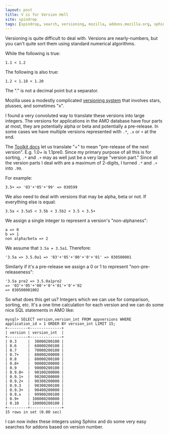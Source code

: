 ```yaml
---
layout: post
title: V is for Version Hell
site: spindrop
tags: [spindrop, search, versioning, mozilla, addons.mozilla.org, sphinx]
---
```

[t]: https://developer.mozilla.org/en/Toolkit_version_format

Versioning is quite difficult to deal with.  Versions are nearly-numbers, but
you can't quite sort them using standard numerical algorithms.

While the following is true:

	1.1	< 1.2

The following is also true:

	1.2	< 1.18 < 1.20

The "." is not a decimal point but a separator.

Mozilla uses a modestly complicated [versioning system][t] that involves stars,
plusses, and sometimes "x".

I found a very convoluted way to translate these versions into large integers.
The versions for applications in the AMO database have four parts at most, they
are potentially alpha or beta and potentially a pre-release.  In some cases we
have multiple versions represented with `.*`, `.x` or `+` at the end.

<!--more-->
The [Toolkit docs][t] let us translate "+" to mean "pre-release of the next
version".  E.g. 1.0+ is 1.1pre0.  Since my primary purpose of all this is for
sorting, `.*` and `.+` may as well just be a very large "version part."  Since
all the version parts I deal with are a maximum of 2-digits, I turned `.*` and
`.+` into `.99`.

For example:

    3.5+ => '03'+'05'+'99' => 030599

We also need to deal with versions that may be alpha, beta or not.  If
everything else is equal:

	3.5a < 3.5a5 < 3.5b < 3.5b2 < 3.5 < 3.5+

We assign a single integer to represent a version's "non-alphaness":

	a => 0
	b => 1
	non alpha/beta => 2

We assume that `3.5a = 3.5a1`.  Therefore:

	'3.5a => 3.5.0a1 => '03'+'05'+'00'+'0'+'01' => 030500001

Similarly if it's a pre-release we assign a 0 or 1 to represent
"non-pre-releaseness":

	'3.5a pre2 => 3.5.0a1pre2
	=> '03'+'05'+'00'+'0'+'01'+'0'+'02
	=> 030500001002

So what does this get us?  Integers which we can use for comparison, sorting,
etc.  It's a one time calculation for each version and we can do some nice SQL
statements in AMO like:

	mysql> SELECT version,version_int FROM appversions WHERE application_id = 1 ORDER BY version_int LIMIT 15;
	+---------+--------------+
	| version | version_int  |
	+---------+--------------+
	| 0.3     |  30000200100 |
	| 0.6     |  60000200100 |
	| 0.7     |  70000200100 |
	| 0.7+    |  80000200000 |
	| 0.8     |  80000200100 |
	| 0.8+    |  90000200000 |
	| 0.9     |  90000200100 |
	| 0.9.0+  |  90100200000 |
	| 0.9.1+  |  90200200000 |
	| 0.9.2+  |  90300200000 |
	| 0.9.3   |  90300200100 |
	| 0.9.3+  |  90400200000 |
	| 0.9.x   |  99900200100 |
	| 0.9+    | 100000200000 |
	| 0.10    | 100000200100 |
	+---------+--------------+
	15 rows in set (0.00 sec)

I can now index these integers using Sphinx and do some very easy searches for
addons based on version number.
